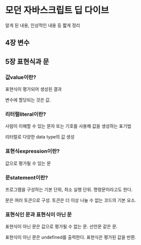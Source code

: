 # 모던 자바스크립트 딥 다이브

알게 된 내용, 인상적인 내용 등 짧게 정리

## 4장 변수

## 5장 표현식과 문

### 값value이란?

표현식이 평가되어 생성된 결과

변수에 할당되는 것은 값.

### 리터럴literal이란?

사람이 이해할 수 있는 문자 또는 기호를 사용해 값을 생성하는 표기법

리터럴로 다양한 data type의 값 생성

### 표현식expression이란?

값으로 평가될 수 있는 문

### 문statement이란?

프로그램을 구성하는 기본 단위, 최소 실행 단위. 명령문이라고도 한다.

문은 여러 토큰으로 구성. 토큰은 더 이상 나눌 수 없는 코드의 기본 요소.

### 표현식인 문과 표현식이 아닌 문

표현식이 아닌 문은 값으로 평가될 수 없는 문. 선언문 같은 문.

표현식이 아닌 문은 undefined를 출력한다. 표현식은 평가된 값을 반환.


